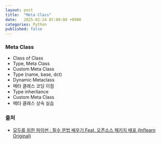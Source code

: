 ```yaml
---
layout: post
title:  "Meta Class"
date:   2025-02-24 07:00:00 +0900
categories: Python
published: false
---
```


### Meta Class
- Class of Class
- Type, Meta Class
- Custom Meta Class
- Type (name, base, dct)
- Dynamic Metaclass
- 메타 클래스 코딩 이점
- Type inheritance
- Custom Meta Class
- 메타 클래스 상속 실습

### 출처

- [모두를 위한 파이썬 : 필수 문법 배우기 Feat. 오픈소스 패키지 배포 (Inflearn Original)](https://www.inflearn.com/course/%ED%94%84%EB%A1%9C%EA%B7%B8%EB%9E%98%EB%B0%8D-%ED%8C%8C%EC%9D%B4%EC%8D%AC-%EC%A4%91%EA%B3%A0%EA%B8%89)